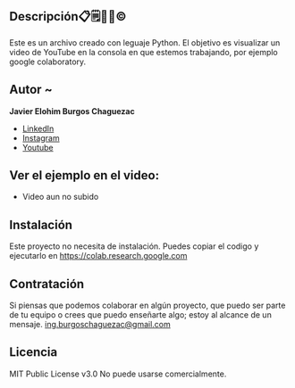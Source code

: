 ## Descripción📋🗒️📄📑©️

Este es un archivo creado con leguaje Python.
El objetivo es visualizar un video de YouTube en la consola en que estemos trabajando, por ejemplo google colaboratory.


## Autor ~
**Javier Elohim Burgos Chaguezac**

* [LinkedIn](https://www.linkedin.com/in/javierburgos-web/)
* [Instagram](https://www.instagram.com/ing.jburgos/)
* [Youtube](https://www.youtube.com/@ingjburgos888/featured)

## Ver el ejemplo en el video:
- Video aun no subido

## Instalación
Este proyecto no necesita de instalación. Puedes copiar el codigo y ejecutarlo en https://colab.research.google.com

## Contratación
Si piensas que podemos colaborar en algún proyecto, que puedo ser parte de tu equipo o crees que puedo enseñarte algo; estoy al alcance de un mensaje. ing.burgoschaguezac@gmail.com

## Licencia
MIT Public License v3.0
No puede usarse comercialmente.
